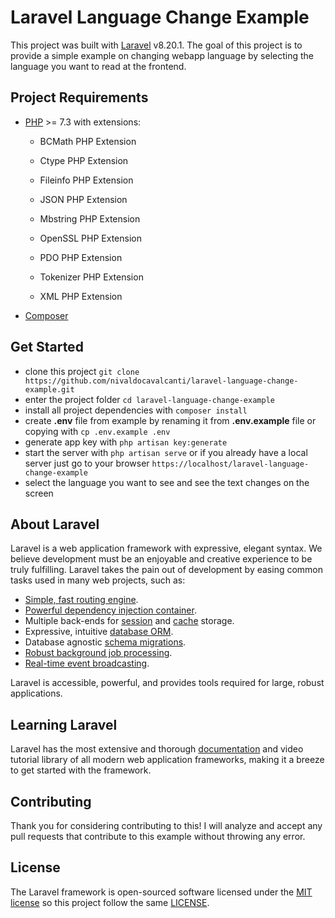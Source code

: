 # Laravel Language Change Example

This project was built with [Laravel](https://github.com/nivaldocavalcanti/laravel-language-change-example#about-laravel) v8.20.1. The goal of this project is to provide a simple example on changing webapp language by selecting the language you want to read at the frontend.

## Project Requirements
- [PHP](https://www.php.net/downloads.php) >= 7.3 with extensions:

    - BCMath PHP Extension
    
    - Ctype PHP Extension
    
    - Fileinfo PHP Extension
    
    - JSON PHP Extension
    
    - Mbstring PHP Extension
    
    - OpenSSL PHP Extension
    
    - PDO PHP Extension
    
    - Tokenizer PHP Extension
    
    - XML PHP Extension

- [Composer](https://getcomposer.org/)

## Get Started

- clone this project `git clone https://github.com/nivaldocavalcanti/laravel-language-change-example.git`
- enter the project folder `cd laravel-language-change-example`
- install all project dependencies with `composer install`
- create **.env** file from example by renaming it from **.env.example** file or copying with `cp .env.example .env`
- generate app key with `php artisan key:generate`
- start the server with `php artisan serve` or if you already have a local server just go to your browser `https://localhost/laravel-language-change-example`
- select the language you want to see and see the text changes on the screen

## About Laravel

Laravel is a web application framework with expressive, elegant syntax. We believe development must be an enjoyable and creative experience to be truly fulfilling. Laravel takes the pain out of development by easing common tasks used in many web projects, such as:

- [Simple, fast routing engine](https://laravel.com/docs/routing).
- [Powerful dependency injection container](https://laravel.com/docs/container).
- Multiple back-ends for [session](https://laravel.com/docs/session) and [cache](https://laravel.com/docs/cache) storage.
- Expressive, intuitive [database ORM](https://laravel.com/docs/eloquent).
- Database agnostic [schema migrations](https://laravel.com/docs/migrations).
- [Robust background job processing](https://laravel.com/docs/queues).
- [Real-time event broadcasting](https://laravel.com/docs/broadcasting).

Laravel is accessible, powerful, and provides tools required for large, robust applications.

## Learning Laravel

Laravel has the most extensive and thorough [documentation](https://laravel.com/docs) and video tutorial library of all modern web application frameworks, making it a breeze to get started with the framework.

## Contributing

Thank you for considering contributing to this! I will analyze and accept any pull requests that contribute to this example without throwing any error.

## License

The Laravel framework is open-sourced software licensed under the [MIT license](https://opensource.org/licenses/MIT) so this project follow the same [LICENSE](https://github.com/nivaldocavalcanti/laravel-language-change-example/blob/master/LICENSE).
